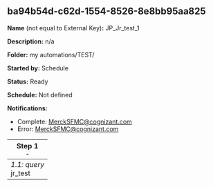 ## ba94b54d-c62d-1554-8526-8e8bb95aa825

**Name** (not equal to External Key)**:** JP_Jr_test_1

**Description:** n/a

**Folder:** my automations/TEST/

**Started by:** Schedule

**Status:** Ready

**Schedule:** Not defined

**Notifications:**

* Complete: MerckSFMC@cognizant.com
* Error: MerckSFMC@cognizant.com

| Step 1<br>_<small>-</small>_ |
| --- |
| _1.1: query_<br>jr_test |
